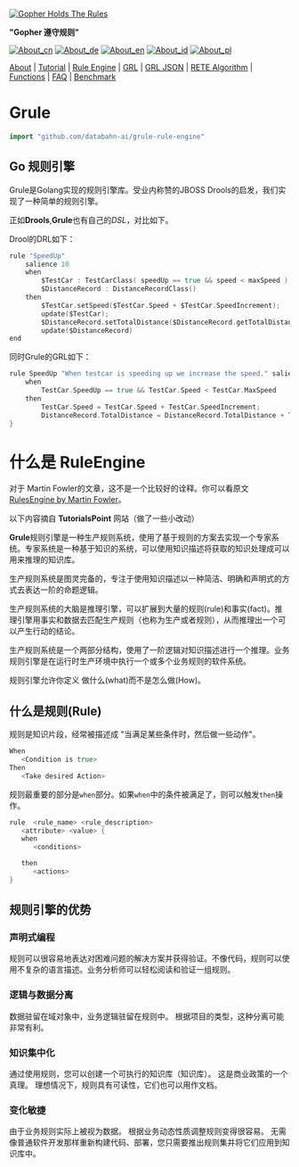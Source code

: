 [![Gopher Holds The Rules](https://github.com/databahn-ai/grule-rule-engine/blob/master/gopher-grule.png?raw=true)](https://github.com/databahn-ai/grule-rule-engine/blob/master/gopher-grule.png?raw=true)


__"Gopher 遵守规则"__



[![About_cn](https://github.com/yammadev/flag-icons/blob/master/png/CN.png?raw=true)](../cn/About_cn.md)
[![About_de](https://github.com/yammadev/flag-icons/blob/master/png/DE.png?raw=true)](../de/About_de.md)
[![About_en](https://github.com/yammadev/flag-icons/blob/master/png/GB.png?raw=true)](../en/About_en.md)
[![About_id](https://github.com/yammadev/flag-icons/blob/master/png/ID.png?raw=true)](../id/About_id.md)
[![About_pl](https://github.com/yammadev/flag-icons/blob/master/png/PL.png?raw=true)](../pl/About_pl.md)

[About](About_cn.md) | [Tutorial](Tutorial_cn.md) | [Rule Engine](RuleEngine_cn.md) | [GRL](GRL_cn.md) | [GRL JSON](GRL_JSON_cn.md) | [RETE Algorithm](RETE_cn.md) | [Functions](Function_cn.md) | [FAQ](FAQ_cn.md) | [Benchmark](Benchmarking_cn.md)

# Grule

```go
import "github.com/databahn-ai/grule-rule-engine"
```

## Go 规则引擎

Grule是Golang实现的规则引擎库。受业内称赞的JBOSS Drools的启发，我们实现了一种简单的规则引擎。

正如**Drools**,**Grule**也有自己的*DSL*，对比如下。

Drool的DRL如下：

```go
rule "SpeedUp"
    salience 10
    when
        $TestCar : TestCarClass( speedUp == true && speed < maxSpeed )
        $DistanceRecord : DistanceRecordClass()
    then
        $TestCar.setSpeed($TestCar.Speed + $TestCar.SpeedIncrement);
        update($TestCar);
        $DistanceRecord.setTotalDistance($DistanceRecord.getTotalDistance() + $TestCar.Speed)
        update($DistanceRecord)
end
```

同时Grule的GRL如下：

```go
rule SpeedUp "When testcar is speeding up we increase the speed." salience 10  {
    when
        TestCar.SpeedUp == true && TestCar.Speed < TestCar.MaxSpeed
    then
        TestCar.Speed = TestCar.Speed + TestCar.SpeedIncrement;
        DistanceRecord.TotalDistance = DistanceRecord.TotalDistance + TestCar.Speed;
}
```

# 什么是 RuleEngine



对于 Martin Fowler的文章，这不是一个比较好的诠释。你可以看原文[RulesEngine by Martin Fowler](https://martinfowler.com/bliki/RulesEngine.html)。

以下内容摘自 **TutorialsPoint** 网站（做了一些小改动）

**Grule**规则引擎是一种生产规则系统，使用了基于规则的方案去实现一个专家系统。专家系统是一种基于知识的系统，可以使用知识描述将获取的知识处理成可以用来推理的知识库。

生产规则系统是图灵完备的，专注于使用知识描述以一种简洁、明确和声明式的方式去表达一阶的命题逻辑。

生产规则系统的大脑是推理引擎，可以扩展到大量的规则(rule)和事实(fact)。推理引擎用事实和数据去匹配生产规则（也称为生产或者规则），从而推理出一个可以产生行动的结论。

生产规则系统是一个两部分结构，使用了一阶逻辑对知识描述进行一个推理。业务规则引擎是在运行时生产环境中执行一个或多个业务规则的软件系统。

规则引擎允许你定义 做什么(what)而不是怎么做(How)。

## 什么是规则(Rule)

规则是知识片段，经常被描述成 "当满足某些条件时，然后做一些动作"。

```go
When
   <Condition is true>
Then
   <Take desired Action>
```

规则最重要的部分是`when`部分。如果`when`中的条件被满足了，则可以触发`then`操作。

```go
rule  <rule_name> <rule_description>
   <attribute> <value> {
   when
      <conditions>

   then
      <actions>
}
```

## 规则引擎的优势

### 声明式编程

规则可以很容易地表达对困难问题的解决方案并获得验证。不像代码，规则可以使用不复杂的语言描述。业务分析师可以轻松阅读和验证一组规则。

### 逻辑与数据分离

数据驻留在域对象中，业务逻辑驻留在规则中。 根据项目的类型，这种分离可能非常有利。

### 知识集中化

通过使用规则，您可以创建一个可执行的知识库（知识库）。 这是商业政策的一个真理。 理想情况下，规则具有可读性，它们也可以用作文档。

### 变化敏捷

由于业务规则实际上被视为数据。 根据业务动态性质调整规则变得很容易。 无需像普通软件开发那样重新构建代码、部署，您只需要推出规则集并将它们应用到知识库中。


